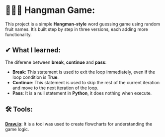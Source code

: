 # 🍎🍌🍐 Hangman Game:
This project is a simple **Hangman-style** word guessing game using random fruit names.
It’s built step by step in three versions, each adding more functionality.

## ✔ What I learned:
The diferene between **break**, **continue** and **pass**:
- **Break**: This statement is used to exit the loop immediately, even if the loop condition is **True**.
- **Continue**: This statement is used to skip the rest of the current iteration and move to the next iteration of the loop.
- **Pass**: It is a null statement in **Python**, it does nothing when execute.

## 🛠️ Tools:
**[Draw.io](https://www.drawio.com/)**: It is a tool was used to create flowcharts for understanding the game logic.
